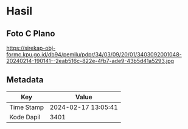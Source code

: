 # Hasil

## Foto C Plano

https://sirekap-obj-formc.kpu.go.id/db94/pemilu/pdpr/34/03/09/20/01/3403092001048-20240214-190141--2eab516c-822e-4fb7-ade9-43b5d41a5293.jpg


## Metadata

| Key        | Value               |
| ---------- | ------------------- |
| Time Stamp | 2024-02-17 13:05:41 |
| Kode Dapil | 3401                |



